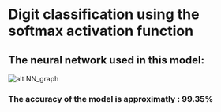 # Digit classification using the softmax activation function

## The neural network used in this model:
![alt NN_graph](https://github.com/BerqiaMouad/softmax_digit_classification/blob/master/NN_model.png)

### The accuracy of the model is approximatly : 99.35%